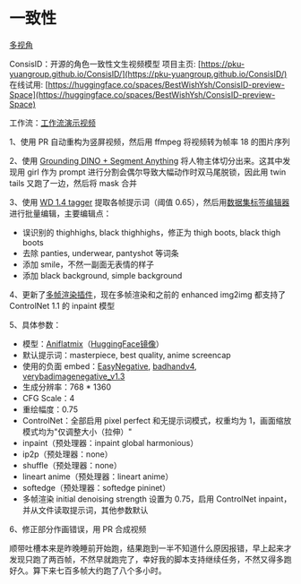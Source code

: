 # 一致性

[多视角](%E4%B8%80%E8%87%B4%E6%80%A7/%E5%A4%9A%E8%A7%86%E8%A7%92.md)

ConsisID：开源的角色一致性文生视频模型
项目主页: [https://pku-yuangroup.github.io/ConsisID/](https://pku-yuangroup.github.io/ConsisID/)
在线试用: [https://huggingface.co/spaces/BestWishYsh/ConsisID-preview-Space](https://huggingface.co/spaces/BestWishYsh/ConsisID-preview-Space)

工作流：[工作流演示视频](https://www.bilibili.com/video/BV1cX4y1z7Cb)

1、使用 PR 自动重构为竖屏视频，然后用 ffmpeg 将视频转为帧率 18 的图片序列

2、使用 [Grounding DINO + Segment Anything](https://github.com/continue-revolution/sd-webui-segment-anything) 将人物主体切分出来。这其中发现用 girl 作为 prompt 进行分割会偶尔导致大幅动作时双马尾脱锁，因此用 twin tails 又跑了一边，然后将 mask 合并

3、使用 [WD 1.4 tagger](https://github.com/toriato/stable-diffusion-webui-wd14-tagger) 提取各帧提示词（阈值 0.65），然后用[数据集标签编辑器](https://github.com/toshiaki1729/stable-diffusion-webui-dataset-tag-editor)进行批量编辑，主要编辑点：

- 误识别的 thighhighs, black thighhighs，修正为 thigh boots, black thigh boots
- 去除 panties, underwear, pantyshot 等词条
- 添加 smile，不然一副面无表情的样子
- 添加 black background, simple background

4、更新了[多帧渲染插件](https://github.com/OedoSoldier/sd-webui-image-sequence-toolkit)，现在多帧渲染和之前的 enhanced img2img 都支持了 ControlNet 1.1 的 inpaint 模型

5、具体参数：

- 模型：[Aniflatmix](https://civitai.com/models/24387)（[HuggingFace镜像](https://huggingface.co/OedoSoldier/aniflatmix)）
- 默认提示词：masterpiece, best quality, anime screencap
- 使用的负面 embed：[EasyNegative](https://civitai.com/models/7808), [badhandv4](https://civitai.com/models/16993), [verybadimagenegative_v1.3](https://civitai.com/models/11772)
- 生成分辨率：768 * 1360
- CFG Scale：4
- 重绘幅度：0.75
- ControlNet：全部启用 pixel perfect 和无提示词模式，权重均为 1，画面缩放模式均为"仅调整大小（拉伸）"
- inpaint（预处理器：inpaint global harmonious）
- ip2p（预处理器：none）
- shuffle（预处理器：none）
- lineart anime（预处理器：lineart anime）
- softedge（预处理器：softedge pininet）
- 多帧渲染 initial denoising strength 设置为 0.75，启用 ControlNet inpaint，并从文件读取提示词，其他参数默认

6、修正部分作画错误，用 PR 合成视频

顺带吐槽本来是昨晚睡前开始跑，结果跑到一半不知道什么原因报错，早上起来才发现只跑了两百帧，不然早就跑完了，幸好我的脚本支持继续任务，不然又得多跑好久。算下来七百多帧大约跑了八个多小时。